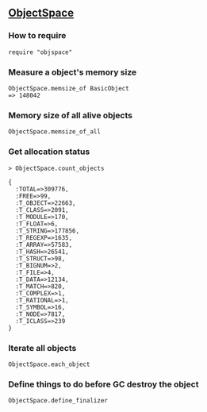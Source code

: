 ## [ObjectSpace](http://ruby-doc.org/stdlib-2.2.1/libdoc/objspace/rdoc/ObjectSpace.html)

### How to require

```
require "objspace"
```

### Measure a object's memory size

```
ObjectSpace.memsize_of BasicObject
=> 148042
```

### Memory size of all alive objects

```
ObjectSpace.memsize_of_all
```

### Get allocation status

```
> ObjectSpace.count_objects

{
  :TOTAL=>309776,
  :FREE=>99,
  :T_OBJECT=>22663,
  :T_CLASS=>2091,
  :T_MODULE=>170,
  :T_FLOAT=>6,
  :T_STRING=>177856,
  :T_REGEXP=>1635,
  :T_ARRAY=>57583,
  :T_HASH=>26541,
  :T_STRUCT=>98,
  :T_BIGNUM=>2,
  :T_FILE=>4,
  :T_DATA=>12134,
  :T_MATCH=>820,
  :T_COMPLEX=>1,
  :T_RATIONAL=>1,
  :T_SYMBOL=>16,
  :T_NODE=>7817,
  :T_ICLASS=>239
}
```

### Iterate all objects

```
ObjectSpace.each_object
```

### Define things to do before GC destroy the object

```
ObjectSpace.define_finalizer
```
